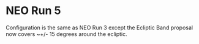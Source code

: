 # NEO Run 5

Configuration is the same as NEO Run 3 except the Ecliptic Band proposal now
covers ~+/- 15 degrees around the ecliptic.
